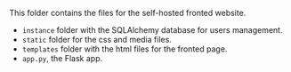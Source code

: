 This folder contains the files for the self-hosted fronted website.
- ``instance`` folder with the SQLAlchemy database for users management.
- ``static`` folder for the css and media files.
- ``templates`` folder with the html files for the fronted page.
- ``app.py``, the Flask app.
